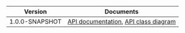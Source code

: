 | Version | Documents |
|:---:|---|
| 1.0.0-SNAPSHOT | [API documentation](1.0.0-SNAPSHOT), [API class diagram](1.0.0-SNAPSHOT/api_class_diagram.svg) |
